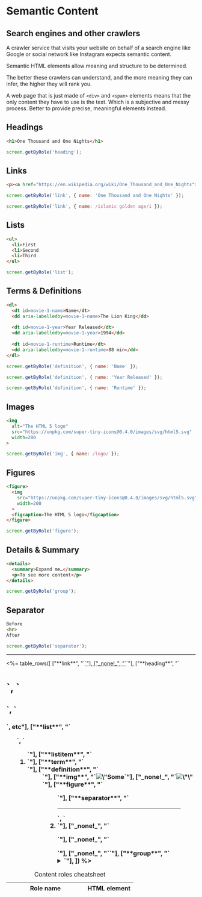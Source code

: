 # Semantic Content

<style>
article output {
  --link-decoration: underline;
}

article figure {
  display: flex;
  flex-direction: column;
  text-align: center;
  align-items: center;
}

article dt {
  font-weight: bold;
}
article dd {
  margin-left: 1em;
}

article summary {
  cursor: pointer;
}
</style>

<script type="module">
const DOMTestingPromise = window.IMPORT.DOMTesting();

function* surroundingSourceElements(el) {
  let prev = el;
  while (prev = prev.previousElementSibling) {
    if (prev.matches('h1, h2, h3, h4')) break;
    if (prev.matches('pre.language-html')) yield { type: 'html', code: prev.textContent, el: prev };
    if (prev.matches('pre.language-javascript')) yield { type: 'javascript', code: prev.textContent, el: prev };
  }
  
  let next = el;
  while (next = next.nextElementSibling) {
    if (next.matches('h1, h2, h3, h4')) break;
    if (next.matches('pre.language-html')) yield { type: 'html', code: next.textContent, el: next };
    if (next.matches('pre.language-javascript')) yield { type: 'javascript', code: next.textContent, el: next };
  }
}

const outputEls = document.querySelectorAll('article output');

function classNamesFor(index) {
  return ['border-yellow-500', 'border-green-500 border-dotted', 'border-purple-500 border-double'][index].split(' ');
}

for (const outputEl of outputEls.values()) {
  const div = outputEl.appendChild(document.createElement('div'));
  div.classList.add('p-4');
    
  let javascriptIndex = 0;
  const sources = surroundingSourceElements(outputEl);
  for (const source of sources) {
    const { type, code, el } = source;
    
    if (type === 'html') {
      div.innerHTML = code;
    }
    
    if (type === 'javascript') {
      const classNames = classNamesFor(javascriptIndex);
      
      el.classList.add('border-l-4', ...classNames);
      
      DOMTestingPromise.then(DOMTesting => {
        const screen = DOMTesting.within(div);
        const testFunction = new Function('screen', `return ${code}`);
        [].concat(testFunction(screen)).forEach(el => el.classList.add('border-4', ...classNames));
      });
      
      javascriptIndex++;
    }
  }
}
</script>

## Search engines and other crawlers

A crawler service that visits your website on behalf of a search engine like Google or social network like Instagram expects semantic content.

Semantic HTML elements allow meaning and structure to be determined.

The better these crawlers can understand, and the more meaning they can infer, the higher they will rank you.

A web page that is just made of `<div>` and `<span>` elements means that the only content they have to use is the text. Which is a subjective and messy process. Better to provide precise, meaningful elements instead.

<h2 id=headings>Headings</h2>

```html
<h1>One Thousand and One Nights</h1>
```

<output></output>

```javascript
screen.getByRole('heading');
```

<h2 id=links>Links</h2>

```html
<p><a href="https://en.wikipedia.org/wiki/One_Thousand_and_One_Nights">One Thousand and One Nights</a> is a collection of Middle Eastern folk tales compiled in Arabic during the <a href="https://en.wikipedia.org/wiki/Islamic_Golden_Age">Islamic Golden Age</a>.
```

<output></output>

```javascript
screen.getByRole('link', { name: 'One Thousand and One Nights' });
```

```javascript
screen.getByRole('link', { name: /islamic golden age/i });
```

<h2 id=lists>Lists</h2>

```html
<ul>
  <li>First
  <li>Second
  <li>Third
</ul>
```

<output></output>

```javascript
screen.getByRole('list');
```

<h2 id=terms>Terms & Definitions</h2>

```html
<dl>
  <dt id=movie-1-name>Name</dt>
  <dd aria-labelledby=movie-1-name>The Lion King</dd>
  
  <dt id=movie-1-year>Year Released</dt>
  <dd aria-labelledby=movie-1-year>1994</dd>
  
  <dt id=movie-1-runtime>Runtime</dt>
  <dd aria-labelledby=movie-1-runtime>88 min</dd>
</dl>
```

<output></output>

```javascript
screen.getByRole('definition', { name: 'Name' });
```

```javascript
screen.getByRole('definition', { name: 'Year Released' });
```

```javascript
screen.getByRole('definition', { name: 'Runtime' });
```

<h2 id=images>Images</h2>

```html
<img
  alt="The HTML 5 logo"
  src="https://unpkg.com/super-tiny-icons@0.4.0/images/svg/html5.svg"
  width=200
>
```

<output></output>

```javascript
screen.getByRole('img', { name: /logo/ });
```

<h2 id=figures>Figures</h2>

```html
<figure>
  <img
    src="https://unpkg.com/super-tiny-icons@0.4.0/images/svg/html5.svg"
    width=200
  >
  <figcaption>The HTML 5 logo</figcaption>
</figure>
```

<output></output>

```javascript
screen.getByRole('figure');
```

<h2 id=details>Details & Summary</h2>

```html
<details>
  <summary>Expand me…</summary>
  <p>To see more content</p>
</details>
```

<output></output>

```javascript
screen.getByRole('group');
```

<h2 id=separator>Separator</h2>

```html
Before
<hr>
After
```

<output></output>

```javascript
screen.getByRole('separator');
```

<hr>

<table class="text-left table-fixed">
  <caption id=cheatsheet class="text-3xl pb-4 text-left">Content roles cheatsheet</caption>
  <thead>
    <tr>
      <th style="width: 12em">Role name</th>
      <th>HTML element</th>
    </tr>
  </thead>
  <tbody class="text-white bg-purple-900 border border-purple-700">
    <%= table_rows([
      ["**link**", "`<a href=…>`"],
      ["_none!_", "`<a>`"],
      ["**heading**", "`<h1>`, `<h2>`, `<h3>`, etc"],
      ["**list**", "`<ul>`, `<ol>`"],
      ["**listitem**", "`<li>`"],
      ["**term**", "`<dt>`"],
      ["**definition**", "`<dd>`"],
      ["**img**", "`<img alt=\"Some description\">`"],
      ["_none!_", "`<img alt=\"\">`"],
      ["**figure**", "`<figure>`"],
      ["**separator**", "`<hr>`, `<li role=separator>`"],
      ["_none!_", "`<p>`"],
      ["_none!_", "`<div>`"],
      ["_none!_", "`<span>`"],
      ["**group**", "`<details>`"],
      ["**button**", "`<summary>`"],
    ]) %>
  </tbody>
</table>
